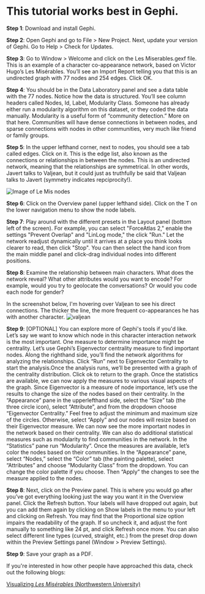 <h1>This tutorial works best in Gephi.</h1> 

<b>Step 1</b>: Download and install Gephi. 

<b>Step 2</b>: Open Gephi and go to File > New Project. Next, update your version of Gephi. Go to Help > Check for Updates. 

<b>Step 3</b>: Go to Window > Welcome and click on the Les Miserables.gexf file. This is an example of a character co-appearance network, based on Victor Hugo’s Les Misérables. You’ll see an Import Report telling you that this is an undirected graph with 77 nodes and 254 edges. Click OK.

<b>Step 4</b>: You should be in the Data Laboratory panel and see a data table with the 77 nodes. Notice how the data is structured. You’ll see column headers called Nodes, Id, Label, Modularity Class. Someone has already either run a modularity algorithm on this dataset, or they coded the data manually. Modularity is a useful form of “community detection.” More on that here. Communities will have dense connections in between nodes, and sparse connections with nodes in other communities, very much like friend or family groups.

<b>Step 5</b>: In the upper lefthand corner, next to nodes, you should see a tab called edges. Click on it. This is the edge list, also known as the connections or relationships in between the nodes. This is an undirected network, meaning that the relationships are symmetrical. In other words, Javert talks to Valjean, but it could just as truthfully be said that Valjean talks to Javert (symmetry indicates repciprocity!).

![Image of Le Mis nodes](https://user-images.githubusercontent.com/24833217/33508100-3ce9fe90-d6ad-11e7-8ebc-54c91a4c5913.png)

<b>Step 6</b>: Click on the Overview panel (upper lefthand side). Click on the T on the lower navigation menu to show the node labels.

<b>Step 7</b>: Play around with the different presets in the Layout panel (bottom left of the screen). For example, you can select "ForceAtlas 2," enable the settings "Prevent Overlap" and "LinLog mode," the click "Run." Let the network readjust dynamically until it arrives at a place you think looks clearer to read, then click "Stop". You can then select the hand icon from the main middle panel and click-drag individual nodes into different positions.

<b>Step 8</b>: Examine the relationship between main characters. What does the network reveal? What other attributes would you want to encode? For example, would you try to geolocate the conversations? Or would you code each node for gender?

In the screenshot below, I'm hovering over Valjean to see his direct connections. The thicker the line, the more frequent co-appearances he has with another character.
![valjean](https://user-images.githubusercontent.com/24833217/33508565-f4838844-d6af-11e7-8dd9-ffb5379f043d.png)

<b>Step 9</b>: [OPTIONAL] You can explore more of Gephi's tools if you'd like. Let’s say we want to know which node in this character interaction network is the most important. One measure to determine importance might be centrality. Let’s use Gephi’s Eigenvector centrality measure to find important nodes. Along the righthand side, you’ll find the network algorithms for analyzing the relationships. Click “Run” next to Eigenvector Centrality to start the analysis.Once the analysis runs, we’ll be presented with a graph of the centrality distribution. Click ok to return to the graph. Once the statistics are available, we can now apply the measures to various visual aspects of the graph. Since Eigenvector is a measure of node importance, let’s use the results to change the size of the nodes based on their centrality. In the “Appearance” pane in the upperlefthand side, select the “Size” tab (the three circle icon), select “Attribute”, and from the dropdown choose “Eigenvector Centrality.” Feel free to adjust the minimum and maximum size of the circles. Otherwise, select “Apply” and our nodes will resize based on their Eigenvector measure. We can now see the more important nodes in the network based on their centrality. We can also do additional statistical measures such as modularity to find communities in the network. In the “Statistics” pane run “Modularity”. Once the measures are available, let’s color the nodes based on their communities. In the “Appearance” pane, select “Nodes,” select the “Color” tab (the painting palette), select “Attributes” and choose “Modularity Class” from the dropdown. You can change the color palette if you choose. Then “Apply” the changes to see the measure applied to the nodes.

<b>Step 8</b>: Next, click on the Preview panel. This is where you would go after you’ve got everything looking just the way you want it in the Overview panel. Click the Refresh button. Your labels will have dropped out again, but you can add them again by clicking on Show labels in the menu to your left and clicking on Refresh. You may find that the Proportional size option impairs the readability of the graph. If so uncheck it, and adjust the font manually to something like 24 pt, and click Refresh once more. You can also select different line types (curved, straight, etc.) from the preset drop down within the Preview Settings panel (Window > Preview Settings). 

<b>Step 9</b>: Save your graph as a PDF.

If you're interested in how other people have approached this data, check out the following blogs:

[Visualizing <i>Les Misérables</i> (Northwestern University)](https://lesmiserables.mla.hcommons.org/)

